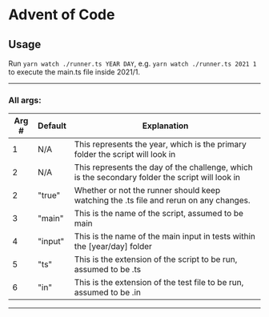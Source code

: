 # Advent of Code

## Usage

Run `yarn watch ./runner.ts YEAR DAY`, e.g. `yarn watch ./runner.ts 2021 1` to execute the main.ts file inside 2021/1.

---

### All args:

| Arg # | Default | Explanation                                                                                     |
| ----- | ------- | ----------------------------------------------------------------------------------------------- |
| 1     | N/A     | This represents the year, which is the primary folder the script will look in                   |
| 2     | N/A     | This represents the day of the challenge, which is the secondary folder the script will look in |
| 2     | "true"  | Whether or not the runner should keep watching the .ts file and rerun on any changes.           |
| 3     | "main"  | This is the name of the script, assumed to be main                                              |
| 4     | "input" | This is the name of the main input in tests within the [year/day] folder                        |
| 5     | "ts"    | This is the extension of the script to be run, assumed to be .ts                                |
| 6     | "in"    | This is the extension of the test file to be run, assumed to be .in                             |

---
